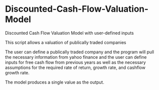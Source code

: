 # Discounted-Cash-Flow-Valuation-Model
Discounted Cash Flow Valuation Model with user-defined inputs

This script allows a valuation of publically traded companies

The user can define a publically traded company and the program will pull the necessary information from yahoo finance 
and the user can define inputs for free cash flow from previous years as well as the necessary assumptions for the required
rate of return, growth rate, and cashflow growth rate.

The model produces a single value as the output.
